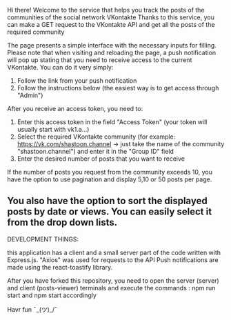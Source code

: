 Hi there! Welcome to the service that helps you track the posts of the communities of the social network VKontakte
Thanks to this service, you can make a GET request to the VKontakte API and get all the posts of the required community

The page presents a simple interface with the necessary inputs for filling. Please note that when visiting and reloading the page, a push notification will pop up stating that you need to receive access to the current VKontakte. You can do it very simply:
1. Follow the link from your push notification
2. Follow the instructions below (the easiest way is to get access through "Admin")

After you receive an access token, you need to:
1. Enter this access token in the field "Access Token" (your token will usually start with vk1.a...)
2. Select the required VKontakte community (for example: https://vk.com/shastoon.channel -> just take the name of the community "shastoon.channel") and enter it in the "Group ID" field
3. Enter the desired number of posts that you want to receive

If the number of posts you request from the community exceeds 10, you have the option to use pagination and display 5,10 or 50 posts per page.

You also have the option to sort the displayed posts by date or views. You can easily select it from the drop down lists.
------

DEVELOPMENT THINGS:

this application has a client and a small server part of the code written with Express.js. "Axios" was used for requests to the API
Push notifications are made using the react-toastify library.

After you have forked this repository, you need to open the server (server) and client (posts-viewer) terminals and execute the commands : npm run start and npm start accordingly

Havr fun ¯\_(ツ)_/¯ 